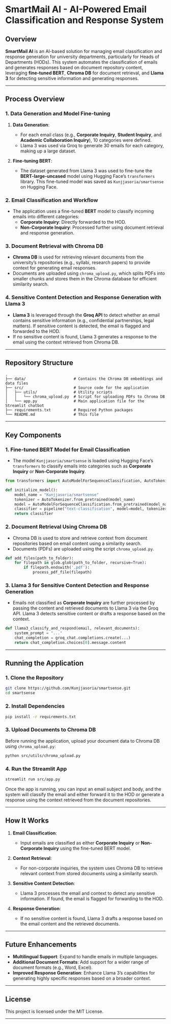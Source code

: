 # SmartMail AI - AI-Powered Email Classification and Response System

## Overview

**SmartMail AI** is an AI-based solution for managing email classification and response generation for university departments, particularly for Heads of Departments (HODs). This system automates the classification of emails and generates responses based on document repository content, leveraging **fine-tuned BERT**, **Chroma DB** for document retrieval, and **Llama 3** for detecting sensitive information and generating responses.

---

## Process Overview

### 1. **Data Generation and Model Fine-tuning**

1. **Data Generation**:
   - For each email class (e.g., **Corporate Inquiry**, **Student Inquiry**, and **Academic Collaboration Inquiry**), 10 categories were defined.
   - Llama 3 was used via Groq to generate 30 emails for each category, making up a large dataset.

2. **Fine-tuning BERT**:
   - The dataset generated from Llama 3 was used to fine-tune the **BERT-large-uncased** model using Hugging Face’s `transformers` library. This fine-tuned model was saved as `Kunjjasoria/smartsense` on Hugging Face.

### 2. **Email Classification and Workflow**

- The application uses a fine-tuned **BERT** model to classify incoming emails into different categories:
  - **Corporate Inquiry**: Directly forwarded to the HOD.
  - **Non-Corporate Inquiry**: Processed further using document retrieval and response generation.

### 3. **Document Retrieval with Chroma DB**

- **Chroma DB** is used for retrieving relevant documents from the university’s repositories (e.g., syllabi, research papers) to provide context for generating email responses.
- Documents are uploaded using `chroma_upload.py`, which splits PDFs into smaller chunks and stores them in the Chroma database for efficient similarity search.

### 4. **Sensitive Content Detection and Response Generation with Llama 3**

- **Llama 3** is leveraged through the **Groq API** to detect whether an email contains sensitive information (e.g., confidential partnerships, legal matters). If sensitive content is detected, the email is flagged and forwarded to the HOD.
- If no sensitive content is found, Llama 3 generates a response to the email using the context retrieved from Chroma DB.

---

## Repository Structure

```
.
├── data/                     # Contains the Chroma DB embeddings and data files
├── src/                      # Source code for the application
│   ├── utils/                # Utility scripts
│   │   └── chroma_upload.py  # Script for uploading PDFs to Chroma DB
│   └── app.py                # Main application file for the Streamlit chatbot
├── requirements.txt          # Required Python packages
└── README.md                 # This file
```

---

## Key Components

### 1. **Fine-tuned BERT Model for Email Classification**
   - The model `Kunjjasoria/smartsense` is loaded using Hugging Face’s `transformers` to classify emails into categories such as **Corporate Inquiry** or **Non-Corporate Inquiry**.
   
```python
from transformers import AutoModelForSequenceClassification, AutoTokenizer, pipeline

def initialize_model():
    model_name = "Kunjjasoria/smartsense"
    tokenizer = AutoTokenizer.from_pretrained(model_name)
    model = AutoModelForSequenceClassification.from_pretrained(model_name)
    classifier = pipeline("text-classification", model=model, tokenizer=tokenizer)
    return classifier
```

### 2. **Document Retrieval Using Chroma DB**
   - Chroma DB is used to store and retrieve context from document repositories based on email content using a similarity search.
   - Documents (PDFs) are uploaded using the script `chroma_upload.py`.

```python
def add_files(path_to_folder):
    for filepath in glob.glob(path_to_folder, recursive=True):
        if filepath.endswith('.pdf'):
            process_pdf_file(filepath)
```

### 3. **Llama 3 for Sensitive Content Detection and Response Generation**
   - Emails not classified as **Corporate Inquiry** are further processed by passing the content and retrieved documents to Llama 3 via the Groq API. Llama 3 detects sensitive content or drafts a response based on the context.

```python
def llama3_classify_and_respond(email, relevant_documents):
    system_prompt = "..."
    chat_completion = groq_chat.completions.create(...)
    return chat_completion.choices[0].message.content
```

---

## Running the Application

### 1. **Clone the Repository**

```bash
git clone https://github.com/Kunjjasoria/smartsense.git
cd smartsense
```

### 2. **Install Dependencies**

```bash
pip install -r requirements.txt
```

### 3. **Upload Documents to Chroma DB**

Before running the application, upload your document data to Chroma DB using `chroma_upload.py`:

```bash
python src/utils/chroma_upload.py
```

### 4. **Run the Streamlit App**

```bash
streamlit run src/app.py
```

Once the app is running, you can input an email subject and body, and the system will classify the email and either forward it to the HOD or generate a response using the context retrieved from the document repositories.

---

## How It Works

1. **Email Classification**: 
   - Input emails are classified as either **Corporate Inquiry** or **Non-Corporate Inquiry** using the fine-tuned BERT model.

2. **Context Retrieval**:
   - For non-corporate inquiries, the system uses Chroma DB to retrieve relevant context from stored documents using a similarity search.

3. **Sensitive Content Detection**:
   - Llama 3 processes the email and context to detect any sensitive information. If found, the email is flagged for forwarding to the HOD.

4. **Response Generation**:
   - If no sensitive content is found, Llama 3 drafts a response based on the email content and the retrieved documents.

---

## Future Enhancements

- **Multilingual Support**: Expand to handle emails in multiple languages.
- **Additional Document Formats**: Add support for a wider range of document formats (e.g., Word, Excel).
- **Improved Response Generation**: Enhance Llama 3’s capabilities for generating highly specific responses based on a broader context.

---

## License

This project is licensed under the MIT License.

---

